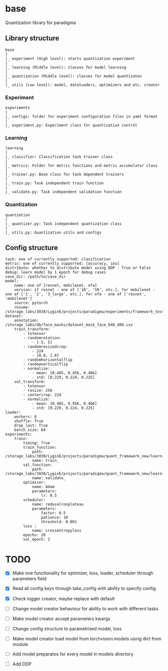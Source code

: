 # base
Quantization library for paradigma

## Library structure
    base
    |
    |_ experiment (High level): starts quantization experiment
    |
    |_ learning (Middle level): classes for model learning
    |
    |_ quantization (Middle level): classes for model quantizaton
    |
    |_ utils (Low level): model, dataloaders, optimizers and etc. creator


### Experiment

    experiments
    |
    |_ configs: folder for experiment configuration files in yaml format
    |
    |_ experiment.py: Experiment class for quantization control

###  Learning

    learning
    |
    |_ classifier: Classification task trainer class
    |
    |_ metrics: Folder for metric functions and metric accumulator class
    |
    |_ trainer.py: Base class for task dependent trainers
    |
    |_ train.py: Task independent train function
    |
    |_ validate.py: Task independent validation function


### Quantization

    quantzation
    |
    |_ quantizer.py: Task independent quantization class
    |
    |_ utils.py: Quantization utils and configs


## Config structure

    task: one of currently supported: clasification
    metric: one of currently supported: [accuracy, iou]
    distribute: whether to distribute model using DDP - True or False
    debug: learn model by 1 epoch for debug cases
    save_dir: /path/to/save_dir
    model: 
        name: one of [resnet, mobilenet, ofa] 
        version: if resnet - one of ['18', '50', etc.], for mobilenet - one of ['1', '2', '3_large', etc.], for ofa - one of ['resnet', 'mobilenet']
        source: pytorch
        resume: /storage_labs/3030/LyginE/projects/paradigma/experiments/framework_tests/newrun/2022_11_11/20_20_27/train
    dataset:
        annotation: /storage_labs/db/face_masks/dataset_mask_face_640_480.csv
        train_transform: 
            - totensor
            - randomrotation: 
                - [-5, 5]
            - randomresizedcrop:
                - 224
                - [0.8, 1.0]
            - randomhorizontalflip
            - randomverticalflip
            - normalize: 
                - mean: [0.485, 0.456, 0.406]
                - std: [0.229, 0.224, 0.225]
        val_transform:
            - totensor
            - resize: 256
            - centercrop: 224
            - normalize: 
                - mean: [0.485, 0.456, 0.406]
                - std: [0.229, 0.224, 0.225]
    loader:
        workers: 8
        shuffle: True
        drop_last: True
        batch_size: 64
    experiments:  
        train:
            timing: True
            train_function:
                path: /storage_labs/3030/LyginE/projects/paradigma/quant_framework_new/learning/train.py
                name: train_
            val_function:
                path: /storage_labs/3030/LyginE/projects/paradigma/quant_framework_new/learning/validate.py
                name: validate_
            optimizer: 
                name: Adam
                parameters: 
                    lr: 0.5
            scheduler: 
                name: reducelronplateau
                parameters: 
                    factor: 0.5
                    patience: 10
                    threshold: 0.001
            loss :
                name: crossentropyloss
            epochs: 20
            val_epoch: 2 


# TODO
- [x] Make one functionality for optimizer, loss, loader, scheduler through parameters field
- [x] Read all config keys through take_config with ability to specify config 
- [x] Check logger creator, maybe replace with default
- [ ] Change model creator behaviour for ability to work with different tasks
- [ ] Make model creator accept parameters kwargs
- [ ] Change config structure to parametrised model, loss
- [ ] Make model creator load model from torchvision.models using dict from module
- [ ] Add model preparatos for every model in models directory 
- [ ] Add DDP

